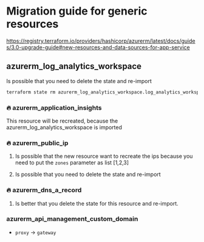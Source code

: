 # Migration guide for generic resources

<https://registry.terraform.io/providers/hashicorp/azurerm/latest/docs/guides/3.0-upgrade-guide#new-resources-and-data-sources-for-app-service>

## azurerm_log_analytics_workspace

Is possible that you need to delete the state and re-import

```sh
terraform state rm azurerm_log_analytics_workspace.log_analytics_workspace
```

### 🔥 azurerm_application_insights

This resource will be recreated, because the azurerm_log_analytics_workspace is imported

### 🔥 azurerm_public_ip

1. Is possible that the new resource want to recreate the ips because you need to put the `zones` parameter as list [1,2,3]

1. Is possible that you need to delete the state and re-import

### 🔥 azurerm_dns_a_record

1. Is better that you delete the state for this resource and re-import.

### azurerm_api_management_custom_domain

* `proxy` -> `gateway`

